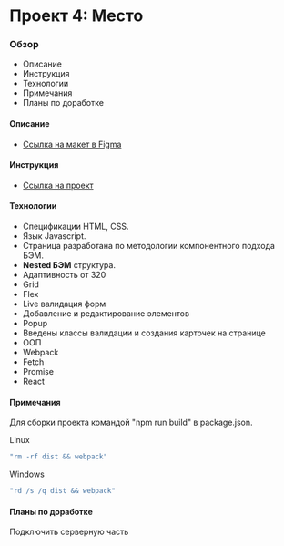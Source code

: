 # Проект 4: Место

### Обзор
* Описание
* Инструкция
* Технологии
* Примечания
* Планы по доработке

#### Описание
* [Ссылка на макет в Figma](https://www.figma.com/file/fUESH7icdnexdbpwgYsUcc/Sprint-14-(RU)?node-id=0%3A1)

#### Инструкция
* [Ссылка на проект](https://alexandrprokhorov1988.github.io/react-mesto-auth/)

#### Технологии
* Спецификации HTML, CSS.
* Язык Javascript.
* Страница разработана по методологии компонентного подхода БЭМ. 
* **Nested БЭМ** структура.  
* Адаптивность от 320
* Grid
* Flex 
* Live валидация форм
* Добавление и редактирование элементов
* Popup
* Введены классы валидации и создания карточек на странице
* ООП
* Webpack
* Fetch
* Promise
* React

#### Примечания
  Для сборки проекта командой "npm run build" в package.json.
 
  Linux 
  ```sh
  "rm -rf dist && webpack"
  ```
  Windows 
  ```sh
  "rd /s /q dist && webpack"
```

#### Планы по доработке
  Подключить серверную часть